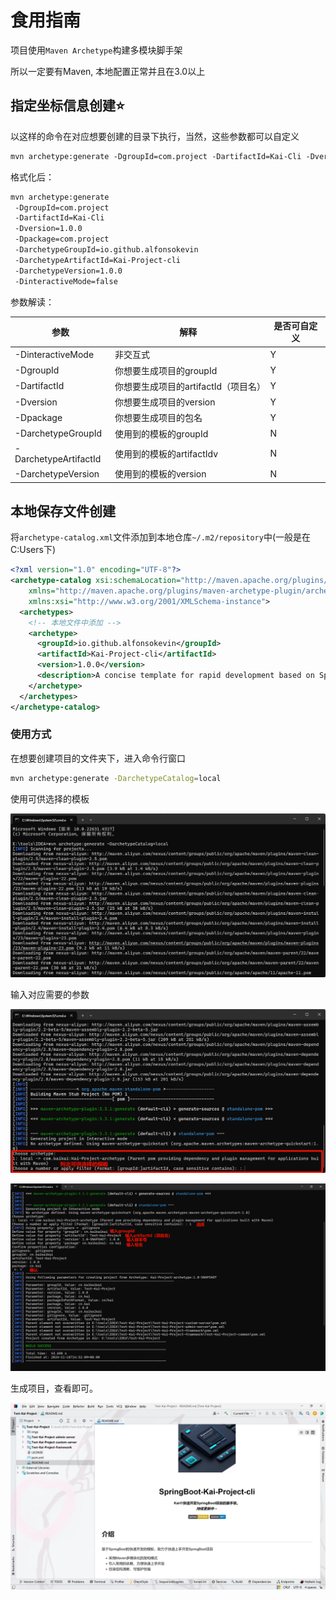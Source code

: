 # 食用指南

项目使用`Maven Archetype`构建多模块脚手架

所以一定要有Maven, 本地配置正常并且在3.0以上

## 指定坐标信息创建⭐

以这样的命令在对应想要创建的目录下执行，当然，这些参数都可以自定义

```xml
mvn archetype:generate -DgroupId=com.project -DartifactId=Kai-Cli -Dversion=1.0.0 -Dpackage=com.project -DarchetypeGroupId=io.github.alfonsokevin -DarchetypeArtifactId=Kai-Project-cli -DarchetypeVersion=1.0.0 -DinteractiveMode=false

```



格式化后：

```xml
mvn archetype:generate
 -DgroupId=com.project
 -DartifactId=Kai-Cli
 -Dversion=1.0.0
 -Dpackage=com.project
 -DarchetypeGroupId=io.github.alfonsokevin
 -DarchetypeArtifactId=Kai-Project-cli
 -DarchetypeVersion=1.0.0
 -DinteractiveMode=false
```



参数解读：

| 参数                  | 解释                                 | 是否可自定义 |
| --------------------- | ------------------------------------ | ------------ |
| -DinteractiveMode     | 非交互式                             | Y            |
| -DgroupId             | 你想要生成项目的groupId              | Y            |
| -DartifactId          | 你想要生成项目的artifactId（项目名） | Y            |
| -Dversion             | 你想要生成项目的version              | Y            |
| -Dpackage             | 你想要生成项目的包名                 | Y            |
| -DarchetypeGroupId    | 使用到的模板的groupId                | N            |
| -DarchetypeArtifactId | 使用到的模板的artifactIdv            | N            |
| -DarchetypeVersion    | 使用到的模板的version                | N            |





## 本地保存文件创建



将`archetype-catalog.xml`文件添加到本地仓库`~/.m2/repository`中(一般是在C:Users下)

```xml
<?xml version="1.0" encoding="UTF-8"?>
<archetype-catalog xsi:schemaLocation="http://maven.apache.org/plugins/maven-archetype-plugin/archetype-catalog/1.0.0 http://maven.apache.org/xsd/archetype-catalog-1.0.0.xsd"
    xmlns="http://maven.apache.org/plugins/maven-archetype-plugin/archetype-catalog/1.0.0"
    xmlns:xsi="http://www.w3.org/2001/XMLSchema-instance">
  <archetypes>
    <!-- 本地文件中添加 -->
    <archetype>
      <groupId>io.github.alfonsokevin</groupId>
      <artifactId>Kai-Project-cli</artifactId>
      <version>1.0.0</version>
      <description>A concise template for rapid development based on SpringBoot</description>
    </archetype>
  </archetypes>
</archetype-catalog>

```



### 使用方式

在想要创建项目的文件夹下，进入命令行窗口

```bash
mvn archetype:generate -DarchetypeCatalog=local
```



使用可供选择的模板

![img1.png](https://github.com/AlfonsoKevin/Kai-Project/blob/main/imgs/description/img1.png?raw=true)

输入对应需要的参数

![img2.png](https://github.com/AlfonsoKevin/Kai-Project/blob/main/imgs/description/img2.png?raw=true)

![img3.png](https://github.com/AlfonsoKevin/Kai-Project/blob/main/imgs/description/img3.png?raw=true)

生成项目，查看即可。

![img4.png](https://github.com/AlfonsoKevin/Kai-Project/blob/main/imgs/description/img4.png?raw=true)